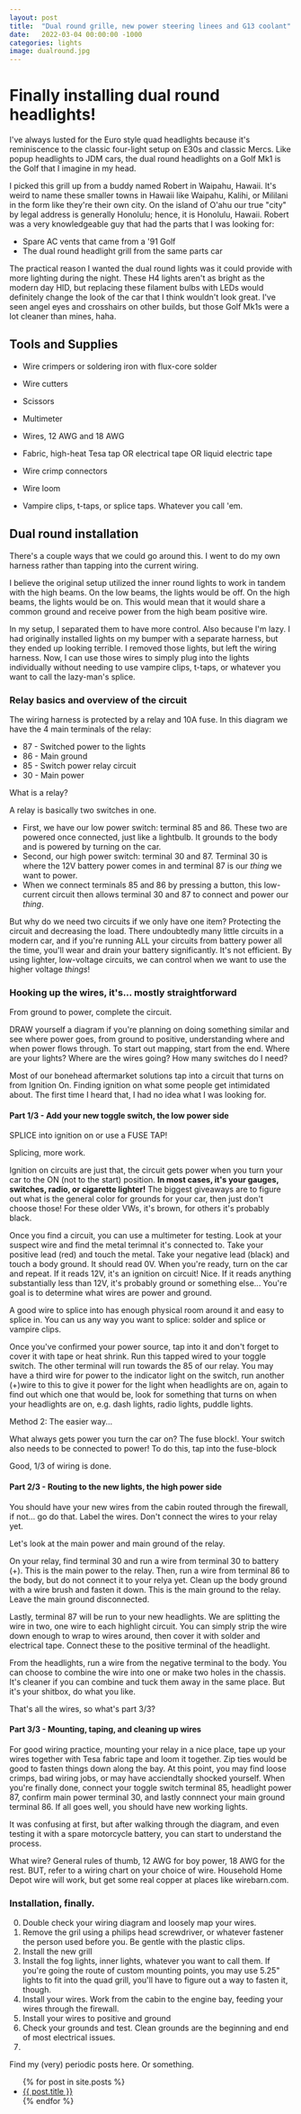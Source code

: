 ```yaml
---
layout: post
title:  "Dual round grille, new power steering linees and G13 coolant"
date:   2022-03-04 00:00:00 -1000
categories: lights
image: dualround.jpg
---
```


# Finally installing dual round headlights!

I've always lusted for the Euro style quad headlights because it's reminiscence to the classic four-light setup on E30s and classic Mercs. Like popup headlights to JDM cars, the dual round headlights on a Golf Mk1 is the Golf that I imagine in my head.

I picked this grill up from a buddy named Robert in Waipahu, Hawaii. It's weird to name these smaller towns in Hawaii like Waipahu, Kalihi, or Mililani in the form like they're their own city. On the island of O'ahu our true "city" by legal address is generally Honolulu; hence, it is Honolulu, Hawaii. Robert was a very knowledgeable guy that had the parts that I was looking for:
- Spare AC vents that came from a '91 Golf
- The dual round headlight grill from the same parts car

The practical reason I wanted the dual round lights was it could provide with more lighting during the night. These H4 lights aren't as bright as the modern day HID, but replacing these filament bulbs with LEDs would definitely change the look of the car that I think wouldn't look great. I've seen angel eyes and crosshairs on other builds, but those Golf Mk1s were a lot cleaner than mines, haha.

## Tools and Supplies

- Wire crimpers or soldering iron with flux-core solder
- Wire cutters
- Scissors
- Multimeter

- Wires, 12 AWG and 18 AWG
- Fabric, high-heat Tesa tap OR electrical tape OR liquid electric tape
- Wire crimp connectors
- Wire loom
- Vampire clips, t-taps, or splice taps. Whatever you call 'em.

## Dual round installation

There's a couple ways that we could go around this. I went to do my own harness rather than tapping into the current wiring.

I believe the original setup utilized the inner round lights to work in tandem with the high beams. On the low beams, the lights would be off. On the high beams, the lights would be on. This would mean that it would share a common ground and receive power from the high beam positive wire.

In my setup, I separated them to have more control. Also because I'm lazy. I had originally installed lights on my bumper with a separate harness, but they ended up looking terrible. I removed those lights, but left the wiring harness. Now, I can use those wires to simply plug into the lights individually without needing to use vampire clips, t-taps, or whatever you want to call the lazy-man's splice.

### Relay basics and overview of the circuit
The wiring harness is protected by a relay and 10A fuse. In this diagram we have the 4 main terminals of the relay:
- 87 - Switched power to the lights
- 86 - Main ground
- 85 - Switch power relay circuit
- 30 - Main power

What is a relay?

A relay is basically two switches in one.
- First, we have our low power switch: terminal 85 and 86. These two are powered once connected, just like a lightbulb. It grounds to the body and is powered by turning on the car.
- Second, our high power switch: terminal 30 and 87. Terminal 30 is where the 12V battery power comes in and terminal 87 is our *thing* we want to power.
- When we connect terminals 85 and 86 by pressing a button, this low-current circuit then allows terminal 30 and 87 to connect and power our *thing*.

But why do we need two circuits if we only have one item? Protecting the circuit and decreasing the load. There undoubtedly many little circuits in a modern car, and if you're running ALL your circuits from battery power all the time, you'll wear and drain your battery significantly. It's not efficient. By using lighter, low-voltage circuits, we can control when we want to use the higher voltage *things*!

### Hooking up the wires, it's... mostly straightforward

From ground to power, complete the circuit.

DRAW yourself a diagram if you're planning on doing something similar and see where power goes, from ground to positive, understanding where and when power flows through. To start out mapping, start from the end. Where are your lights? Where are the wires going? How many switches do I need?

Most of our bonehead aftermarket solutions tap into a circuit that turns on from Ignition On. Finding ignition on what some people get intimidated about. The first time I heard that, I had no idea what I was looking for.

#### Part 1/3 - Add your new toggle switch, the low power side

SPLICE into ignition on or use a FUSE TAP!

Splicing, more work.

Ignition on circuits are just that, the circuit gets power when you turn your car to the ON (not to the start) position. **In most cases, it's your gauges, switches, radio, or cigarette lighter!** The biggest giveaways are to figure out what is the general color for grounds for your car, then just don't choose those! For these older VWs, it's brown, for others it's probably black.

Once you find a circuit, you can use a multimeter for testing. Look at your suspect wire and find the metal terimnal it's connected to. Take your positive lead (red) and touch the metal. Take your negative lead (black) and touch a body ground. It should read 0V. When you're ready, turn on the car and repeat. If it reads 12V, it's an ignition on circuit! Nice. If it reads anything substantially less than 12V, it's probably ground or something else... You're goal is to determine what wires are power and ground.

A good wire to splice into has enough physical room around it and easy to splice in. You can us any way you want to splice: solder and splice or vampire clips.

Once you've confirmed your power source, tap into it and don't forget to cover it with tape or heat shrink. Run this tapped wired to your toggle switch. The other terminal will run towards the 85 of our relay. You may have a third wire for power to the indicator light on the switch, run another (+)wire to this to give it power for the light when headlights are on, again to find out which one that would be, look for something that turns on when your headlights are on, e.g. dash lights, radio lights, puddle lights.

Method 2: The easier way...

What always gets power you turn the car on? The fuse block!.
Your switch also needs to be connected to power! To do this, tap into the fuse-block

Good, 1/3 of wiring is done.

#### Part 2/3 - Routing to the new lights, the high power side

You should have your new wires from the cabin routed through the firewall, if not... go do that. Label the wires. Don't connect the wires to your relay yet.

Let's look at the main power and main ground of the relay.

On your relay, find terminal 30 and run a wire from terminal 30 to battery (+). This is the main power to the relay.
Then, run a wire from terminal 86 to the body, but do not connect it to your relya yet. Clean up the body ground with a wire brush and fasten it down. This is the main ground to the relay. Leave the main ground disconnected.

Lastly, terminal 87 will be run to your new headlights. We are splitting the wire in two, one wire to each highlight circuit. You can simply strip the wire down enough to wrap to wires around, then cover it with solder and electrical tape. Connect these to the positive terminal of the headlight.

From the headlights, run a wire from the negative terminal to the body. You can choose to combine the wire into one or make two holes in the chassis. It's cleaner if you can combine and tuck them away in the same place. But it's your shitbox, do what you like.

That's all the wires, so what's part 3/3?

#### Part 3/3 - Mounting, taping, and cleaning up wires

For good wiring practice, mounting your relay in a nice place, tape up your wires together with Tesa fabric tape and loom it together. Zip ties would be good to fasten things down along the bay. At this point, you may find loose crimps, bad wiring jobs, or may have acciendtally shocked yourself. When you're finally done, connect your toggle switch terminal 85, headlight power 87, confirm main power terminal 30, and lastly connnect your main ground terminal 86. If all goes well, you should have new working lights.  


It was confusing at first, but after walking through the diagram, and even testing it with a spare motorcycle battery, you can start to understand the process.




What wire? General rules of thumb, 12 AWG for boy power, 18 AWG for the rest. BUT, refer to a wiring chart on your choice of wire. Household Home Depot wire will work, but get some real copper at places like wirebarn.com.

### Installation, finally.
0. Double check your wiring diagram and loosely map your wires.
1. Remove the gril using a philips head screwdriver, or whatever fastener the person used before you. Be gentle with the plastic clips.
2. Install the new grill
3. Install the fog lights, inner lights, whatever you want to call them. If you're going the route of custom mounting points, you may use 5.25" lights to fit into the quad grill, you'll have to figure out a way to fasten it, though.
4. Install your wires. Work from the cabin to the engine bay, feeding your wires through the firewall.
5. Install your wires to positive and ground
6. Check your grounds and test. Clean grounds are the beginning and end of most electrical issues.
7.


Find my (very) periodic posts here. Or something.

<ul>
  {% for post in site.posts %}
    <li>
      <a href="{{ post.url }}">{{ post.title }}</a>
    </li>
  {% endfor %}
</ul>
